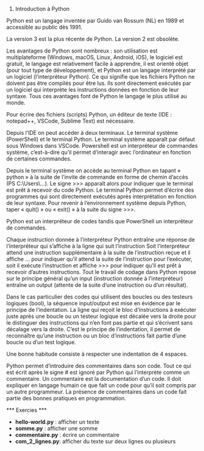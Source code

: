 1) Introduction à Python

Python est un langage inventée par Guido van Rossum (NL) en 1989 et accessible au public dès 1991. 

La version 3 est la plus récente de Python. La version 2 est obsolète.

Les avantages de Python sont nombreux : son utilisation est multiplateforme (Windows, macOS, Linux, Android, iOS), le logiciel est gratuit, le langage est relativement facile à apprendre, il est orienté objet (pour tout type de développement), et Python est un langage interprété par un logiciel (l’interpréteur Python). Ce qui signifie que les fichiers Python ne doivent pas être compilés pour être lus. Ils sont directement exécutés par un logiciel qui interprète les instructions données en fonction de leur syntaxe. Tous ces avantages font de Python le langage le plus utilisé au monde.

Pour écrire des fichiers (scripts) Python, un éditeur de texte (IDE : notepad++, VSCode, Sublime Text) est nécessaire.

Depuis l’IDE on peut accéder à deux terminaux. Le terminal système (PowerShell) et le terminal Python. Le terminal système apparaît par défaut sous Windows dans VSCode. Powershell est un interpréteur de commandes système, c’est-à-dire qu’il permet d’interagir avec l’ordinateur en fonction de certaines commandes.
 
Depuis le terminal système on accède au terminal Python en tapant « python » à la suite de l’invite de commande en forme de chemin d’accès (PS C:\Users\…). Le signe >>> apparaît alors pour indiquer que le terminal est prêt à recevoir du code Python. Le terminal Python permet d’écrire des programmes qui sont directement exécutés après interprétation en fonction de leur syntaxe. Pour revenir à l’environnement système depuis Python, taper « quit() » ou « exit() » à la suite du signe >>>.

Python est un interpréteur de codes tandis que PowerShell un interpréteur de commandes.

Chaque instruction donnée à l’interpréteur Python entraîne une réponse de l’interpréteur qui s’affiche à la ligne qui suit l’instruction Soit l’interpréteur attend une instruction supplémentaire à  la suite de l’instruction reçue et il affiche … pour indiquer qu’il attend la suite de l’instruction pour l’exécuter, soit il exécute l’instruction et affiche >>> pour indiquer qu’il est prêt à recevoir d’autres instructions. Tout le travail de codage dans Python repose sur le principe général qu’un input (instruction donnée à l’interpréteur) entraîne un output (attente de la suite d’une instruction ou d’un résultat).

Dans le cas particulier des codes qui utilisent des boucles ou des testeurs logiques (bool), la séquence input/output est mise en évidence par le principe de l’indentation. La ligne qui reçoit le bloc d’instructions à exécuter juste après une boucle ou un testeur logique est décalée vers la droite pour le distinguer des instructions qui n’en font pas partie et qui s’écrivent sans décalage vers la droite. C’est le principe de l’indentation, il permet de reconnaître qu’une instruction ou un bloc d’instructions fait partie d’une boucle ou d’un test logique.

Une bonne habitude consiste à respecter une indentation de 4 espaces.

Python permet d’introduire des commentaires dans son code. Tout ce qui est écrit après le signe # est ignoré par Python qui l’interprète comme un commentaire. Un commentaire est la documentation d’un code. Il doit expliquer en langage humain ce que fait un code pour qu’il soit compris par un autre programmeur. La présence de commentaires dans un code fait partie des bonnes pratiques en programmation.

*** Exercies ***

- **hello-world.py** : afficher un texte
- **somme.py**       : afficher une somme
- **commentaire.py** : écrire un commentaire
- **com_2_lignes.py**: afficher du texte sur deux lignes ou plusieurs